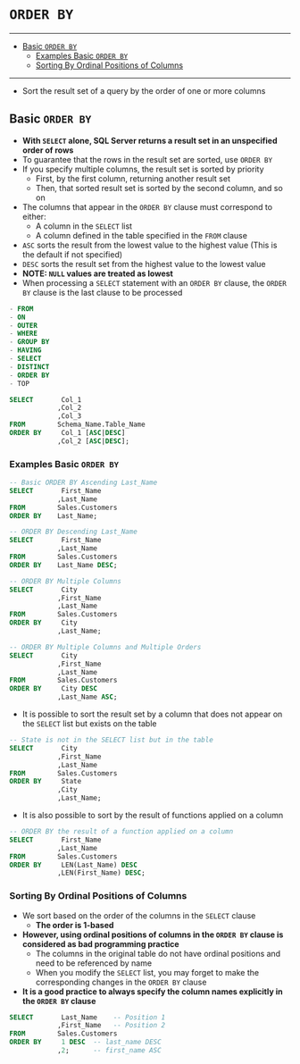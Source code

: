 # `ORDER BY`

---

- [Basic `ORDER BY`](#basic-order-by)
  - [Examples Basic `ORDER BY`](#examples-basic-order-by)
  - [Sorting By Ordinal Positions of Columns](#sorting-by-ordinal-positions-of-columns)

---

- Sort the result set of a query by the order of one or more columns

## Basic `ORDER BY`

- **With `SELECT` alone, SQL Server returns a result set in an unspecified order of rows**
- To guarantee that the rows in the result set are sorted, use `ORDER BY`
- If you specify multiple columns, the result set is sorted by priority
  - First, by the first column, returning another result set
  - Then, that sorted result set is sorted by the second column, and so on
- The columns that appear in the `ORDER BY` clause must correspond to either:
  - A column in the `SELECT` list
  - A column defined in the table specified in the `FROM` clause
- `ASC` sorts the result from the lowest value to the highest value (This is the default if not specified)
- `DESC` sorts the result set from the highest value to the lowest value
- **NOTE: `NULL` values are treated as lowest**
- When processing a `SELECT` statement with an `ORDER BY` clause, the `ORDER BY` clause is the last clause to be processed

```sql
- FROM
- ON
- OUTER
- WHERE
- GROUP BY
- HAVING
- SELECT
- DISTINCT
- ORDER BY
- TOP
```

```sql
SELECT       Col_1
            ,Col_2
            ,Col_3
FROM        Schema_Name.Table_Name
ORDER BY     Col_1 [ASC|DESC]
            ,Col_2 [ASC|DESC];
```

### Examples Basic `ORDER BY`

```sql
-- Basic ORDER BY Ascending Last_Name
SELECT       First_Name
            ,Last_Name
FROM        Sales.Customers
ORDER BY    Last_Name;
```

```sql
-- ORDER BY Descending Last_Name
SELECT       First_Name
            ,Last_Name
FROM        Sales.Customers
ORDER BY    Last_Name DESC;
```

```sql
-- ORDER BY Multiple Columns
SELECT       City
            ,First_Name
            ,Last_Name
FROM        Sales.Customers
ORDER BY     City
            ,Last_Name;
```

```sql
-- ORDER BY Multiple Columns and Multiple Orders
SELECT       City
            ,First_Name
            ,Last_Name
FROM        Sales.Customers
ORDER BY     City DESC
            ,Last_Name ASC;
```

- It is possible to sort the result set by a column that does not appear on the `SELECT` list but exists on the table

```sql
-- State is not in the SELECT list but in the table
SELECT       City
            ,First_Name
            ,Last_Name
FROM        Sales.Customers
ORDER BY     State
            ,City
            ,Last_Name;
```

- It is also possible to sort by the result of functions applied on a column

```sql
-- ORDER BY the result of a function applied on a column
SELECT       First_Name
            ,Last_Name
FROM        Sales.Customers
ORDER BY     LEN(Last_Name) DESC
            ,LEN(First_Name) DESC;
```

### Sorting By Ordinal Positions of Columns

- We sort based on the order of the columns in the `SELECT` clause
  - **The order is 1-based**
- **However, using ordinal positions of columns in the `ORDER BY` clause is considered as bad programming practice**
  - The columns in the original table do not have ordinal positions and need to be referenced by name
  - When you modify the `SELECT` list, you may forget to make the corresponding changes in the `ORDER BY` clause
- **It is a good practice to always specify the column names explicitly in the `ORDER BY` clause**

```sql
SELECT       Last_Name    -- Position 1
            ,First_Name   -- Position 2
FROM        Sales.Customers
ORDER BY     1 DESC  -- last_name DESC
            ,2;      -- first_name ASC
```
